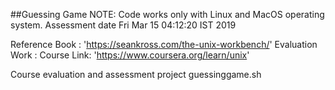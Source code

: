 ##Guessing Game
NOTE: Code works only with Linux and MacOS operating system.
Assessment date Fri Mar 15 04:12:20 IST 2019

Reference Book : 'https://seankross.com/the-unix-workbench/'
Evaluation Work :
Course Link: 'https://www.coursera.org/learn/unix'

Course evaluation and assessment project guessinggame.sh
